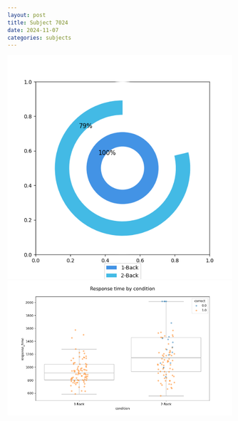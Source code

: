 ```yaml
---
layout: post
title: Subject 7024
date: 2024-11-07
categories: subjects
---
```


![](data/7024/run-2/7024_accuracy_by_condition.png)
![](data/7024/run-2/7024_response_time_by_condition.png)
